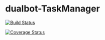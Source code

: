 # dualbot-TaskManager

[![Build Status](https://img.shields.io/endpoint.svg?url=https%3A%2F%2Factions-badge.atrox.dev%2FDmitryDubovikov%2Fdualbot-TaskManager%2Fbadge%3Fref%3Ddevelop&style=flat)](https://actions-badge.atrox.dev/DmitryDubovikov/dualbot-TaskManager/goto?ref=develop)

[![Coverage Status](https://coveralls.io/repos/github/DmitryDubovikov/dualbot-TaskManager/badge.svg?branch=develop)](https://coveralls.io/github/DmitryDubovikov/dualbot-TaskManager?branch=develop)